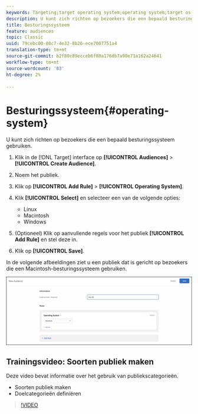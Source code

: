 ```yaml
---
keywords: Targeting;target operating system;operating system;target os;os;target linux;linux;target windows;windows;target macintosh;macintosh;mac;target mac;win;target win
description: U kunt zich richten op bezoekers die een bepaald besturingssysteem gebruiken.
title: Besturingssysteem
feature: audiences
topic: Classic
uuid: 79cebc00-80c7-4e32-8b26-ece7007751a4
translation-type: tm+mt
source-git-commit: b2f80c89ecceb6f88a176db7a90e71a162a24641
workflow-type: tm+mt
source-wordcount: '83'
ht-degree: 2%

---
```



# Besturingssysteem{#operating-system}

U kunt zich richten op bezoekers die een bepaald besturingssysteem gebruiken.

1. Klik in de [!DNL Target] interface op **[!UICONTROL Audiences]** > **[!UICONTROL Create Audience]**.
1. Noem het publiek.
1. Klik op **[!UICONTROL Add Rule]** > **[!UICONTROL Operating System]**.
1. Klik **[!UICONTROL Select]** en selecteer een van de volgende opties:

   * Linux
   * Macintosh
   * Windows

1. (Optioneel) Klik op aanvullende regels voor het publiek **[!UICONTROL Add Rule]** en stel deze in.
1. Klik op **[!UICONTROL Save]**.

In de volgende afbeeldingen ziet u een publiek dat is gericht op bezoekers die een Macintosh-besturingssysteem gebruiken.

![](assets/target_os.png)

## Trainingsvideo: Soorten publiek maken

Deze video bevat informatie over het gebruik van publiekscategorieën.

* Soorten publiek maken
* Doelcategorieën definiëren

>[!VIDEO](https://video.tv.adobe.com/v/17392)
